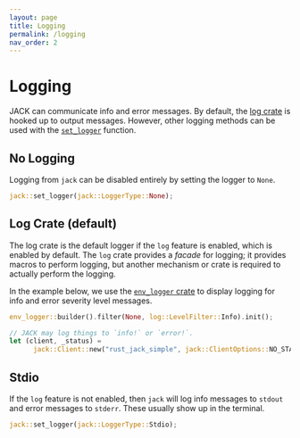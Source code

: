 ```yaml
---
layout: page
title: Logging
permalink: /logging
nav_order: 2
---
```


# Logging

JACK can communicate info and error messages. By default, the [log
crate](https://github.com/rust-lang/log) is hooked up to output
messages. However, other logging methods can be used with the
[`set_logger`](https://docs.rs/jack/latest/jack/fn.set_logger.html) function.

## No Logging

Logging from `jack` can be disabled entirely by setting the logger to `None`.

```rust
jack::set_logger(jack::LoggerType::None);
```

## Log Crate (default)

The log crate is the default logger if the `log` feature is enabled, which is
enabled by default. The `log` crate provides a *facade* for logging; it provides
macros to perform logging, but another mechanism or crate is required to
actually perform the logging.

In the example below, we use the [`env_logger` crate]() to display logging for
info and error severity level messages.

```rust
env_logger::builder().filter(None, log::LevelFilter::Info).init();

// JACK may log things to `info!` or `error!`.
let (client, _status) =
      jack::Client::new("rust_jack_simple", jack::ClientOptions::NO_START_SERVER).unwrap();
```


## Stdio

If the `log` feature is not enabled, then `jack` will log info messages to
`stdout` and error messages to `stderr`. These usually show up in the terminal.

```rust
jack::set_logger(jack::LoggerType::Stdio);
```
